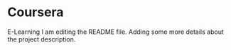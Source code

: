 # Coursera
E-Learning
I am editing the README file.
Adding some more details about the project description.
